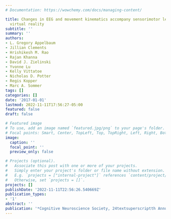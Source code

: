 ```yaml
---
# Documentation: https://wowchemy.com/docs/managing-content/

title: Changes in EEG and movement kinematics accompany sensorimotor learning in immersive
  virtual reality
subtitle: ''
summary: ''
authors:
- L. Gregory Appelbaum
- Jillian Clements
- Hrishikesh M. Rao
- Rajan Khanna
- David J. Zielinski
- Yvonne Lu
- Kelly Vittatoe
- Nicholas D. Potter
- Regis Kopper
- Marc A. Sommer
tags: []
categories: []
date: '2017-01-01'
lastmod: 2022-11-11T17:56:27-05:00
featured: false
draft: false

# Featured image
# To use, add an image named `featured.jpg/png` to your page's folder.
# Focal points: Smart, Center, TopLeft, Top, TopRight, Left, Right, BottomLeft, Bottom, BottomRight.
image:
  caption: ''
  focal_point: ''
  preview_only: false

# Projects (optional).
#   Associate this post with one or more of your projects.
#   Simply enter your project's folder or file name without extension.
#   E.g. `projects = ["internal-project"]` references `content/project/deep-learning/index.md`.
#   Otherwise, set `projects = []`.
projects: []
publishDate: '2022-11-11T22:56:26.540669Z'
publication_types:
- '1'
abstract: ''
publication: '*Cognitive Neuroscience Society, 24textsuperscriptth Annual Meeting*'
---
```

